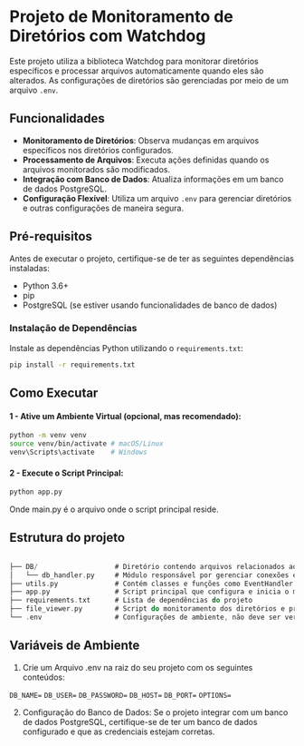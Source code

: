 # Projeto de Monitoramento de Diretórios com Watchdog

Este projeto utiliza a biblioteca Watchdog para monitorar diretórios específicos e processar arquivos automaticamente quando eles são alterados. As configurações de diretórios são gerenciadas por meio de um arquivo `.env`.

## Funcionalidades

- **Monitoramento de Diretórios**: Observa mudanças em arquivos específicos nos diretórios configurados.
- **Processamento de Arquivos**: Executa ações definidas quando os arquivos monitorados são modificados.
- **Integração com Banco de Dados**: Atualiza informações em um banco de dados PostgreSQL.
- **Configuração Flexível**: Utiliza um arquivo `.env` para gerenciar diretórios e outras configurações de maneira segura.

## Pré-requisitos

Antes de executar o projeto, certifique-se de ter as seguintes dependências instaladas:

- Python 3.6+
- pip
- PostgreSQL (se estiver usando funcionalidades de banco de dados)

### Instalação de Dependências

Instale as dependências Python utilizando o `requirements.txt`:

```bash
pip install -r requirements.txt
```


## Como Executar

#### 1 - Ative um Ambiente Virtual (opcional, mas recomendado):
``` bash 
python -m venv venv
source venv/bin/activate # macOS/Linux
venv\Scripts\activate    # Windows
```
#### 2 - Execute o Script Principal:
``` bash 
python app.py
```
Onde main.py é o arquivo onde o script principal reside.

## Estrutura do projeto

``` kotlin

├── DB/                   # Diretório contendo arquivos relacionados ao banco de dados
│   └── db_handler.py     # Módulo responsável por gerenciar conexões e operações no banco de dados
├── utils.py              # Contém classes e funções como EventHandler e processar_inicialmente
├── app.py                # Script principal que configura e inicia o monitoramento
├── requirements.txt      # Lista de dependências do projeto
├── file_viewer.py        # Script do monitoramento dos diretórios e processamento dos eventos.  
└── .env                  # Configurações de ambiente, não deve ser versionado
```


## Variáveis de Ambiente

1. Crie um Arquivo .env na raiz do seu projeto com os seguintes conteúdos:

`DB_NAME=` 
`DB_USER=`
`DB_PASSWORD=`
`DB_HOST=`
`DB_PORT=`
`OPTIONS=`

2. Configuração do Banco de Dados: Se o projeto integrar com um banco de dados PostgreSQL, certifique-se de ter um banco de dados configurado e que as credenciais estejam corretas.